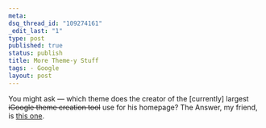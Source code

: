 ```yaml
--- 
meta: 
dsq_thread_id: "109274161" 
_edit_last: "1" 
type: post 
published: true 
status: publish 
title: More Theme-y Stuff 
tags: - Google 
layout: post 
--- 
```


You might ask — which theme does the creator of the [currently] largest <del>iGoogle theme creation tool</del> use for his homepage? The Answer, my friend, is [this one](http://www.google.com/ig?skin=http://www.hawidu.com/themes/hawidu/theme_template.xml).